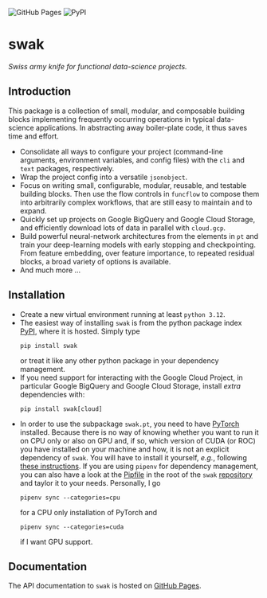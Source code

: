 ![GitHub Pages](https://github.com/yedivanseven/swak/actions/workflows/publish-documentation.yml/badge.svg)
![PyPI](https://github.com/yedivanseven/swak/actions/workflows/publish-package.yml/badge.svg)


# swak
_Swiss army knife for functional data-science projects._

## Introduction
This package is a collection of small, modular, and composable building
blocks implementing frequently occurring operations in typical data-science
applications. In abstracting away boiler-plate code, it thus saves time and effort.
* Consolidate all ways to configure your project (command-line arguments,
  environment variables, and config files) with the `cli` and `text`
  packages, respectively.
* Wrap the project config into a versatile `jsonobject`.
* Focus on writing small, configurable, modular, reusable, and testable 
  building blocks. Then use the flow controls in `funcflow` to compose them
  into arbitrarily complex workflows, that are still easy to maintain and to expand.
* Quickly set up projects on Google BigQuery and Google Cloud Storage, and
  efficiently download lots of data in parallel with `cloud.gcp`.
* Build powerful neural-network architectures from the elements in `pt` and
  train your deep-learning models with early stopping and checkpointing.
  From feature embedding, over feature importance, to repeated residual blocks,
  a broad variety of options is available.
* And much more ...

## Installation
* Create a new virtual environment running at least `python 3.12`.
* The easiest way of installing `swak` is from the python package index
[PyPI](https://pypi.org/project/swak/), where it is hosted. Simply type
  ```shell
  pip install swak
  ```
  or treat it like any other python package in your dependency management.
* If you need support for interacting with the Google Cloud Project,
in particular Google BigQuery and Google Cloud Storage, install
_extra_ dependencies with:
  ```shell
  pip install swak[cloud]
  ```
* In order to use the subpackage `swak.pt`, you need to have [PyTorch](https://pytorch.org/) installed.
Because there is no way of knowing whether you want to run it on CPU only or also on GPU and, if so,
which version of CUDA (or ROC) you have installed on your machine and how, it is not an explicit
dependency of `swak`. You will have to install it yourself, _e.g._, following
[these instructions](https://pytorch.org/get-started/locally/).
If you are using `pipenv` for dependency management, you can also have a look at the
[Pipfile](https://github.com/yedivanseven/swak/blob/main/Pipfile) in the root of the `swak`
[repository](https://github.com/yedivanseven/swak) and taylor it to your needs. Personally, I go
  ```shell
  pipenv sync --categories=cpu
  ```
  for a CPU only installation of PyTorch and
  ```shell
  pipenv sync --categories=cuda
  ```
  if I want GPU support.

## Documentation
The API documentation to `swak` is hosted on [GitHub Pages](https://yedivanseven.github.io/swak/).
